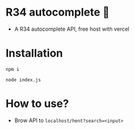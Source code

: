 # R34 autocomplete 🔞
- A R34 autocomplete API, free host with vercel

# Installation
```
npm i
```

```
node index.js
```

# How to use?
- Brow API to `localhost/hent?search=<input>`
